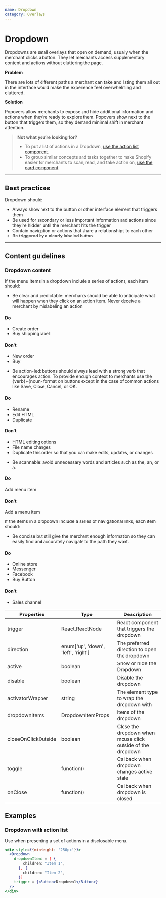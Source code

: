 ```yaml
---
name: Dropdown
category: Overlays
---
```


# Dropdown

Dropdowns are small overlays that open on demand, usually when the merchant clicks a button. They let merchants access supplementary content and actions without cluttering the page.

**Problem**

There are lots of different paths a merchant can take and listing them all out in the interface would make the experience feel overwhelming and cluttered.

**Solution**

Popovers allow merchants to expose and hide additional information and actions when they’re ready to explore them. Popovers show next to the button that triggers them, so they demand minimal shift in merchant attention.

> **Not what you’re looking for?**
>* To put a list of actions in a Dropdown, [use the action list component](/components/actions/action-list).
>* To group similar concepts and tasks together to make Shopify easier for merchants to scan, read, and take action on, [use the card component](/components/structure/card).


---

## Best practices

Dropdown should:

- Always show next to the button or other interface element that triggers them
- Be used for secondary or less important information and actions since they’re hidden until the merchant hits the trigger
- Contain navigation or actions that share a relationships to each other
- Be triggered by a clearly labeled button

---

## Content guidelines

### Dropdown content

If the menu items in a dropdown include a series of actions, each item should:

- Be clear and predictable: merchants should be able to anticipate what will happen when they click on an action item. Never deceive a merchant by mislabeling an action.

<!-- usagelist -->
#### Do
- Create order
- Buy shipping label

#### Don't
- New order
- Buy
<!-- end -->

- Be action-led: buttons should always lead with a strong verb that encourages action. To provide enough context to merchants use the {verb}+{noun} format on buttons except in the case of common actions like Save, Close, Cancel, or OK.

<!-- usagelist -->
#### Do
- Rename
- Edit HTML
- Duplicate

#### Don't
- HTML editing options
- File name changes
- Duplicate this order so that you can make edits, updates, or changes
<!-- end -->

- Be scannable: avoid unnecessary words and articles such as the, an, or a.

<!-- usagelist -->
#### Do
Add menu item

#### Don't
Add a menu item
<!-- end -->

If the items in a dropdown include a series of navigational links, each item should:

- Be concise but still give the merchant enough information so they can easily find and accurately navigate to the path they want.

<!-- usagelist -->
#### Do
- Online store
- Messenger
- Facebook
- Buy Button

#### Don't
- Sales channel
<!-- end -->

| Properties | Type | Description |
| ---------- | ---- | ----------- |
| trigger | React.ReactNode | React component that triggers the dropdown |
| direction | enum['up', 'down', 'left', 'right'] | The preferred direction to open the dropdown |
| active | boolean | Show or hide the Dropdown |
| disable | boolean | Disable the dropdown |
| activatorWrapper | string | The element type to wrap the dropdown with |
| dropdownItems | DropdownItemProps | items of the dropdown |
| closeOnClickOutside | boolean | Close the dropdown when mouse click outside of the dropdown |
| toggle | function() | Callback when dropdown changes active state |
| onClose | function() | Callback when dropdown is closed |

## Examples

###  Dropdown with action list

Use when presenting a set of actions in a disclosable menu.

```jsx
<div style={{minHeight: '250px'}}>
  <Dropdown
    dropdownItems = [ {
        children: "Item 1",
      }, {
        children: "Item 2",
      }]
    trigger = {<Button>Dropdown1</Button>}
  />
</div>
```
